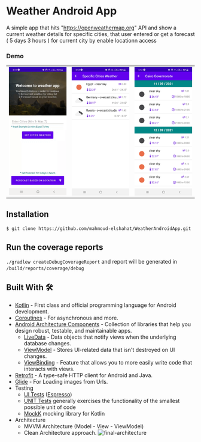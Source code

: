# Weather Android App 
A simple app that hits "https://openweathermap.org" API and show a current weather details for specific cities,
that user entered or get a forecast ( 5 days 3 hours ) for current city by enable locationn access

### Demo
<table>
  <tr>
   <td> <img src="demo.gif"  width="220"></td>
   <td> <img src="screenshot-weather.jpg" alt="cities" width="220"></td>
   <td> <img src="screenshot-forecast.jpg" alt="splash" width="220"></td>
</tr> 
</table>

## Installation
    $ git clone https://github.com/mahmoud-elshahat/WeatherAndroidApp.git

## Run the coverage reports
`./gradlew createDebugCoverageReport` and report will be generated in `/build/reports/coverage/debug`




## Built With 🛠
- [Kotlin](https://kotlinlang.org/) - First class and official programming language for Android development.
- [Coroutines](https://kotlinlang.org/docs/reference/coroutines-overview.html) - For asynchronous and more.
- [Android Architecture Components](https://developer.android.com/topic/libraries/architecture) - Collection of libraries that help you design robust, testable, and maintainable apps.
  - [LiveData](https://developer.android.com/topic/libraries/architecture/livedata) - Data objects that notify views when the underlying database changes.
  - [ViewModel](https://developer.android.com/topic/libraries/architecture/viewmodel) - Stores UI-related data that isn't destroyed on UI changes.
  - [ViewBinding](https://developer.android.com/topic/libraries/view-binding) - Feature that allows you to more easily write code that interacts with views.
- [Retrofit](https://square.github.io/retrofit/) - A type-safe HTTP client for Android and Java.
- [Glide](https://github.com/bumptech/glide) - For Loading images from Urls.
- Testing
  - [UI Tests](https://en.wikipedia.org/wiki/Graphical_user_interface_testing) ([Espresso](https://developer.android.com/training/testing/espresso))
  - [UNIT Tests](https://developer.android.com/training/testing/unit-testing)  generally exercises the functionality of the smallest possible unit of code
  - [MockK](https://mockk.io/)  mocking library for Kotlin
- Architecture
  - MVVM Architecture (Model - View - ViewModel)
  - Clean Architecture approach.
![final-architecture](https://user-images.githubusercontent.com/7644709/94259993-b2691b80-ff2f-11ea-8bff-cc4ed3c8b6d9.png)
